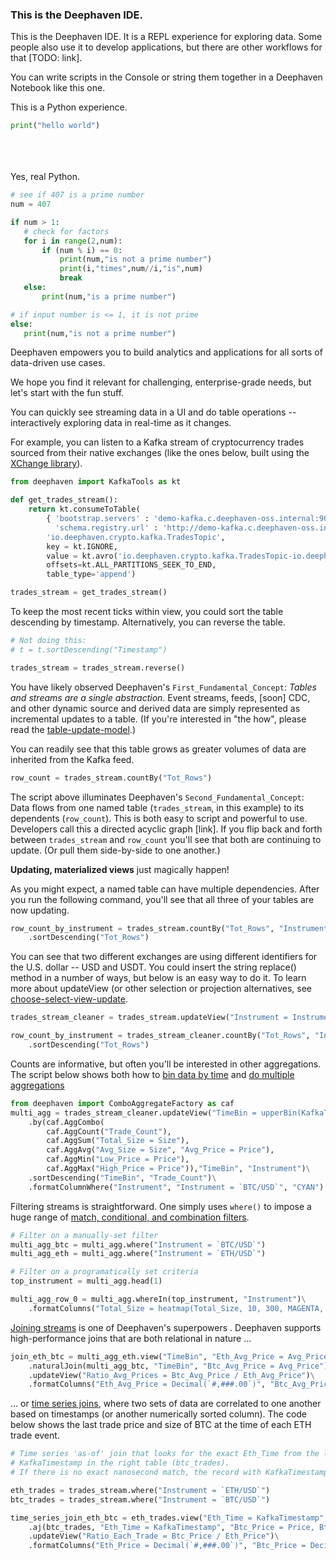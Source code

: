 ### This is the Deephaven IDE.

This is the Deephaven IDE. It is a REPL experience for exploring data. Some people also use it to develop applications, but there are other workflows for that [TODO: link].

You can write scripts in the Console or string them together in a Deephaven Notebook like this one.

This is a Python experience.

```python
print("hello world")
```
\
\
\
Yes, real Python.

```python
# see if 407 is a prime number
num = 407

if num > 1:
   # check for factors
   for i in range(2,num):
       if (num % i) == 0:
           print(num,"is not a prime number")
           print(i,"times",num//i,"is",num)
           break
   else:
       print(num,"is a prime number")

# if input number is <= 1, it is not prime
else:
   print(num,"is not a prime number")

```

Deephaven empowers you to build analytics and applications for all sorts of data-driven use cases.

We hope you find it relevant for challenging, enterprise-grade needs, but let's start with the fun stuff.

You can quickly see streaming data in a UI and do table operations -- interactively exploring data in real-time as it changes.

For example, you can listen to a Kafka stream of cryptocurrency trades sourced from their native exchanges (like the ones below, built using the [XChange library](https://github.com/knowm/XChange)).

```python
from deephaven import KafkaTools as kt

def get_trades_stream():
    return kt.consumeToTable(
        { 'bootstrap.servers' : 'demo-kafka.c.deephaven-oss.internal:9092',
          'schema.registry.url' : 'http://demo-kafka.c.deephaven-oss.internal:8081' },
        'io.deephaven.crypto.kafka.TradesTopic',
        key = kt.IGNORE,
        value = kt.avro('io.deephaven.crypto.kafka.TradesTopic-io.deephaven.crypto.Trade'),
        offsets=kt.ALL_PARTITIONS_SEEK_TO_END,
        table_type='append')

trades_stream = get_trades_stream()
```

To keep the most recent ticks within view, you could sort the table descending by timestamp. Alternatively, you can reverse the table.

```python
# Not doing this:
# t = t.sortDescending("Timestamp")

trades_stream = trades_stream.reverse()
```

You have likely observed Deephaven's `First_Fundamental_Concept`: _Tables and streams are a single abstraction_. Event streams, feeds, [soon] CDC, and other dynamic source and derived data are simply represented as incremental updates to a table. (If you're interested in "the how", please read the [table-update-model](https://deephaven.io/core/docs/conceptual/table-update-model/).)

You can readily see that this table grows as greater volumes of data are inherited from the Kafka feed.

```python
row_count = trades_stream.countBy("Tot_Rows")
```

The script above illuminates Deephaven's `Second_Fundamental_Concept`: Data flows from one named table (`trades_stream`, in this example) to its dependents (`row_count`). This is both easy to script and powerful to use. Developers call this a directed acyclic graph [link]. If you flip back and forth between `trades_stream` and `row_count` you'll see that both are continuing to update. (Or pull them side-by-side to one another.)

**Updating, materialized views** just magically happen!

As you might expect, a named table can have multiple dependencies.
After you run the following command, you'll see that all three of your tables are now updating.

```python
row_count_by_instrument = trades_stream.countBy("Tot_Rows", "Instrument")\
    .sortDescending("Tot_Rows")
```

You can see that two different exchanges are using different identifiers for the U.S. dollar -- USD and USDT. You could insert the string replace() method in a number of ways, but below is an easy way to do it. To learn more about updateView (or other selection or projection alternatives, see [choose-select-view-update](https://deephaven.io/core/docs/conceptual/choose-select-view-update/).

```python
trades_stream_cleaner = trades_stream.updateView("Instrument = Instrument.replace(`USDT`, `USD`)")

row_count_by_instrument = trades_stream_cleaner.countBy("Tot_Rows", "Instrument")\
    .sortDescending("Tot_Rows")
```

Counts are informative, but often you'll be interested in other aggregations. The script below shows both how to [bin data by time](https://deephaven.io/core/docs/reference/cheat-sheets/datetime-cheat-sheet/#downsampling-temporal-data-via-time-binning) and [do multiple aggregations](https://deephaven.io/core/docs/how-to-guides/combined-aggregations/)

```python
from deephaven import ComboAggregateFactory as caf
multi_agg = trades_stream_cleaner.updateView("TimeBin = upperBin(KafkaTimestamp, MINUTE)")\
    .by(caf.AggCombo(
        caf.AggCount("Trade_Count"),
        caf.AggSum("Total_Size = Size"),
        caf.AggAvg("Avg_Size = Size", "Avg_Price = Price"),
        caf.AggMin("Low_Price = Price"),
        caf.AggMax("High_Price = Price")),"TimeBin", "Instrument")\
    .sortDescending("TimeBin", "Trade_Count")\
    .formatColumnWhere("Instrument", "Instrument = `BTC/USD`", "CYAN")
```

Filtering streams is straightforward. One simply uses `where()` to impose a huge range of [match, conditional, and combination filters](https://deephaven.io/core/docs/how-to-guides/use-filters/).

```python
# Filter on a manually-set filter
multi_agg_btc = multi_agg.where("Instrument = `BTC/USD`")
multi_agg_eth = multi_agg.where("Instrument = `ETH/USD`")

# Filter on a programatically set criteria
top_instrument = multi_agg.head(1)

multi_agg_row_0 = multi_agg.whereIn(top_instrument, "Instrument")\
    .formatColumns("Total_Size = heatmap(Total_Size, 10, 300, MAGENTA, CYAN)")
```

[Joining streams](https://deephaven.io/core/docs/how-to-guides/joins-overview/) is one of Deephaven's superpowers . Deephaven supports high-performance joins that are both relational in nature ...

```python
join_eth_btc = multi_agg_eth.view("TimeBin", "Eth_Avg_Price = Avg_Price")\
    .naturalJoin(multi_agg_btc, "TimeBin", "Btc_Avg_Price = Avg_Price")\
    .updateView("Ratio_Avg_Prices = Btc_Avg_Price / Eth_Avg_Price")\
    .formatColumns("Eth_Avg_Price = Decimal(`#,###.00`)", "Btc_Avg_Price = Decimal(`#,###.00`)")
```

... or [time series joins](https://deephaven.io/core/docs/reference/table-operations/join/aj/), where two sets of data are correlated to one another based on timestamps (or another numerically sorted column). The code below shows the last trade price and size of BTC at the time of each ETH trade event.

```python
# Time series 'as-of' join that looks for the exact Eth_Time from the left table (eth_trades) in the
# KafkaTimestamp in the right table (btc_trades).
# If there is no exact nanosecond match, the record with KafkaTimestamp just preceding Eth_Time is used

eth_trades = trades_stream.where("Instrument = `ETH/USD`")
btc_trades = trades_stream.where("Instrument = `BTC/USD`")

time_series_join_eth_btc = eth_trades.view("Eth_Time = KafkaTimestamp", "Eth_Price = Price")\
    .aj(btc_trades, "Eth_Time = KafkaTimestamp", "Btc_Price = Price, Btc_Time = KafkaTimestamp")\
    .updateView("Ratio_Each_Trade = Btc_Price / Eth_Price")\
    .formatColumns("Eth_Price = Decimal(`#,###.00`)", "Btc_Price = Decimal(`#,###.00`)")
```
